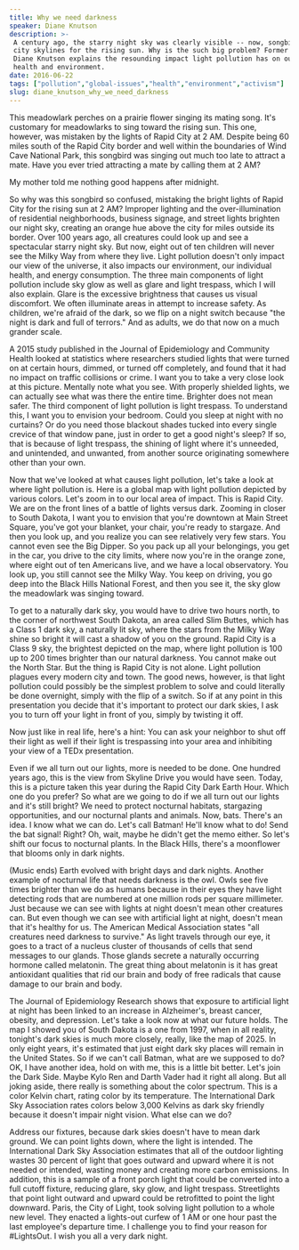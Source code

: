 ```yaml
---
title: Why we need darkness
speaker: Diane Knutson
description: >-
 A century ago, the starry night sky was clearly visible -- now, songbirds mistake
 city skylines for the rising sun. Why is the such big problem? Former park ranger
 Diane Knutson explains the resounding impact light pollution has on our safety,
 health and environment.
date: 2016-06-22
tags: ["pollution","global-issues","health","environment","activism"]
slug: diane_knutson_why_we_need_darkness
---
```


This meadowlark perches on a prairie flower singing its mating song. It's customary for
meadowlarks to sing toward the rising sun. This one, however, was mistaken by the lights
of Rapid City at 2 AM. Despite being 60 miles south of the Rapid City border and well
within the boundaries of Wind Cave National Park, this songbird was singing out much too
late to attract a mate. Have you ever tried attracting a mate by calling them at 2 AM?

My mother told me nothing good happens after midnight. 

So why was this songbird so confused, mistaking the bright lights of Rapid City for the
rising sun at 2 AM? Improper lighting and the over-illumination of residential
neighborhoods, business signage, and street lights brighten our night sky, creating an
orange hue above the city for miles outside its border. Over 100 years ago, all creatures
could look up and see a spectacular starry night sky. But now, eight out of ten children
will never see the Milky Way from where they live. Light pollution doesn't only impact our
view of the universe, it also impacts our environment, our individual health, and energy
consumption. The three main components of light pollution include sky glow as well as
glare and light trespass, which I will also explain. Glare is the excessive brightness
that causes us visual discomfort. We often illuminate areas in attempt to increase safety.
As children, we're afraid of the dark, so we flip on a night switch because "the night is
dark and full of terrors." And as adults, we do that now on a much grander
scale.

A 2015 study published in the Journal of Epidemiology and Community Health looked at
statistics where researchers studied lights that were turned on at certain hours, dimmed,
or turned off completely, and found that it had no impact on traffic collisions or crime.
I want you to take a very close look at this picture. Mentally note what you see. With
properly shielded lights, we can actually see what was there the entire time. Brighter
does not mean safer. The third component of light pollution is light trespass. To
understand this, I want you to envision your bedroom. Could you sleep at night with no
curtains? Or do you need those blackout shades tucked into every single crevice of that
window pane, just in order to get a good night's sleep? If so, that is because of light
trespass, the shining of light where it's unneeded, and unintended, and unwanted, from
another source originating somewhere other than your own.

Now that we've looked at what causes light pollution, let's take a look at where light
pollution is. Here is a global map with light pollution depicted by various colors. Let's
zoom in to our local area of impact. This is Rapid City. We are on the front lines of a
battle of lights versus dark. Zooming in closer to South Dakota, I want you to envision
that you're downtown at Main Street Square, you've got your blanket, your chair, you're
ready to stargaze. And then you look up, and you realize you can see relatively very few
stars. You cannot even see the Big Dipper. So you pack up all your belongings, you get in
the car, you drive to the city limits, where now you're in the orange zone, where eight
out of ten Americans live, and we have a local observatory. You look up, you still cannot
see the Milky Way. You keep on driving, you go deep into the Black Hills National Forest,
and then you see it, the sky glow the meadowlark was singing toward.

To get to a naturally dark sky, you would have to drive two hours north, to the corner of
northwest South Dakota, an area called Slim Buttes, which has a Class 1 dark sky, a
naturally lit sky, where the stars from the Milky Way shine so bright it will cast a
shadow of you on the ground. Rapid City is a Class 9 sky, the brightest depicted on the
map, where light pollution is 100 up to 200 times brighter than our natural darkness. You
cannot make out the North Star. But the thing is Rapid City is not alone. Light pollution
plagues every modern city and town. The good news, however, is that light pollution could
possibly be the simplest problem to solve and could literally be done overnight, simply
with the flip of a switch. So if at any point in this presentation you decide that it's
important to protect our dark skies, I ask you to turn off your light in front of you,
simply by twisting it off.

Now just like in real life, here's a hint: You can ask your neighbor to shut off their
light as well if their light is trespassing into your area and inhibiting your view of a
TEDx presentation. 

Even if we all turn out our lights, more is needed to be done. One hundred years ago, this
is the view from Skyline Drive you would have seen. Today, this is a picture taken this
year during the Rapid City Dark Earth Hour. Which one do you prefer? So what are we going
to do if we all turn out our lights and it's still bright? We need to protect nocturnal
habitats, stargazing opportunities, and our nocturnal plants and animals. Now, bats.
There's an idea. I know what we can do. Let's call Batman! He'll know what to do! Send the
bat signal! Right? Oh, wait, maybe he didn't get the memo either. So let's shift our focus
to nocturnal plants. In the Black Hills, there's a moonflower that blooms only in dark
nights. 

(Music ends) Earth evolved with bright days and dark nights. Another example of nocturnal
life that needs darkness is the owl. Owls see five times brighter than we do as humans
because in their eyes they have light detecting rods that are numbered at one million rods
per square millimeter. Just because we can see with lights at night doesn't mean other
creatures can. But even though we can see with artificial light at night, doesn't mean
that it's healthy for us. The American Medical Association states "all creatures need
darkness to survive." As light travels through our eye, it goes to a tract of a nucleus
cluster of thousands of cells that send messages to our glands. Those glands secrete a
naturally occurring hormone called melatonin. The great thing about melatonin is it has
great antioxidant qualities that rid our brain and body of free radicals that cause damage
to our brain and body.

The Journal of Epidemiology Research shows that exposure to artificial light at night has
been linked to an increase in Alzheimer's, breast cancer, obesity, and depression. Let's
take a look now at what our future holds. The map I showed you of South Dakota is a one
from 1997, when in all reality, tonight's dark skies is much more closely, really, like
the map of 2025. In only eight years, it's estimated that just eight dark sky places will
remain in the United States. So if we can't call Batman, what are we supposed to do? OK, I
have another idea, hold on with me, this is a little bit better. Let's join the Dark Side.
Maybe Kylo Ren and Darth Vader had it right all along. But all joking aside, there really
is something about the color spectrum. This is a color Kelvin chart, rating color by its
temperature. The International Dark Sky Association rates colors below 3,000 Kelvins as
dark sky friendly because it doesn't impair night vision. What else can we
do?

Address our fixtures, because dark skies doesn't have to mean dark ground. We can point
lights down, where the light is intended. The International Dark Sky Association estimates
that all of the outdoor lighting wastes 30 percent of light that goes outward and upward
where it is not needed or intended, wasting money and creating more carbon emissions. In
addition, this is a sample of a front porch light that could be converted into a full
cutoff fixture, reducing glare, sky glow, and light trespass. Streetlights that point
light outward and upward could be retrofitted to point the light downward. Paris, the City
of Light, took solving light pollution to a whole new level. They enacted a lights-out
curfew of 1 AM or one hour past the last employee's departure time. I challenge you to
find your reason for #LightsOut. I wish you all a very dark night. 

<!--
ad_duration=0
event="TEDxRapidCity"
external_start_time=0
intro_duration=0
is_subtitle_required="False"
is_talk_featured="False"
language="en"
language_swap="False"
native_language="en"
number_of_related_talks=6
number_of_speakers=1
number_of_subtitled_videos=0
number_of_tags=5
number_of_talk_download_languages=4
number_of_talk_more_resources=0
number_of_talk_recommendations=0
number_of_talks_take_actions=0
post_ad_duration=0
published_timestamp="2019-06-03 18:45:13"
recording_date="2016-06-22"
speaker_description="Former National Park Ranger"
speaker_is_published=0
speaker_name="Diane Knutson"
talk_name="Why we need darkness"
talks_tags=["pollution","global-issues","health","environment","activism"]
url_photo_talk="https://s3.amazonaws.com/talkstar-photos/uploads/8927f597-74bf-41e7-8913-8bcf66cf30e0/Diane+Knutson.jpeg"
url_webpage="https://www.ted.com/talks/diane_knutson_why_we_need_darkness"
video_type_name="TEDx Talk"
-->